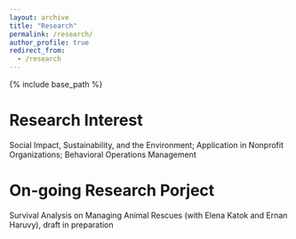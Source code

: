 ```yaml
---
layout: archive
title: "Research"
permalink: /research/
author_profile: true
redirect_from:
  - /research
---
```


{% include base_path %}

Research Interest
======

Social Impact, Sustainability, and the Environment; 
Application in Nonprofit Organizations; 
Behavioral Operations Management 

On-going Research Porject
======
Survival Analysis on Managing Animal Rescues (with Elena Katok and Ernan Haruvy), draft in preparation 
